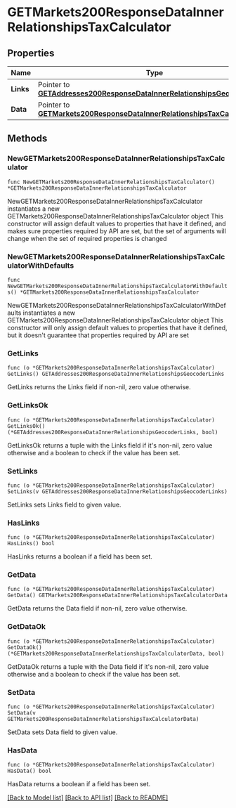 # GETMarkets200ResponseDataInnerRelationshipsTaxCalculator

## Properties

Name | Type | Description | Notes
------------ | ------------- | ------------- | -------------
**Links** | Pointer to [**GETAddresses200ResponseDataInnerRelationshipsGeocoderLinks**](GETAddresses200ResponseDataInnerRelationshipsGeocoderLinks.md) |  | [optional] 
**Data** | Pointer to [**GETMarkets200ResponseDataInnerRelationshipsTaxCalculatorData**](GETMarkets200ResponseDataInnerRelationshipsTaxCalculatorData.md) |  | [optional] 

## Methods

### NewGETMarkets200ResponseDataInnerRelationshipsTaxCalculator

`func NewGETMarkets200ResponseDataInnerRelationshipsTaxCalculator() *GETMarkets200ResponseDataInnerRelationshipsTaxCalculator`

NewGETMarkets200ResponseDataInnerRelationshipsTaxCalculator instantiates a new GETMarkets200ResponseDataInnerRelationshipsTaxCalculator object
This constructor will assign default values to properties that have it defined,
and makes sure properties required by API are set, but the set of arguments
will change when the set of required properties is changed

### NewGETMarkets200ResponseDataInnerRelationshipsTaxCalculatorWithDefaults

`func NewGETMarkets200ResponseDataInnerRelationshipsTaxCalculatorWithDefaults() *GETMarkets200ResponseDataInnerRelationshipsTaxCalculator`

NewGETMarkets200ResponseDataInnerRelationshipsTaxCalculatorWithDefaults instantiates a new GETMarkets200ResponseDataInnerRelationshipsTaxCalculator object
This constructor will only assign default values to properties that have it defined,
but it doesn't guarantee that properties required by API are set

### GetLinks

`func (o *GETMarkets200ResponseDataInnerRelationshipsTaxCalculator) GetLinks() GETAddresses200ResponseDataInnerRelationshipsGeocoderLinks`

GetLinks returns the Links field if non-nil, zero value otherwise.

### GetLinksOk

`func (o *GETMarkets200ResponseDataInnerRelationshipsTaxCalculator) GetLinksOk() (*GETAddresses200ResponseDataInnerRelationshipsGeocoderLinks, bool)`

GetLinksOk returns a tuple with the Links field if it's non-nil, zero value otherwise
and a boolean to check if the value has been set.

### SetLinks

`func (o *GETMarkets200ResponseDataInnerRelationshipsTaxCalculator) SetLinks(v GETAddresses200ResponseDataInnerRelationshipsGeocoderLinks)`

SetLinks sets Links field to given value.

### HasLinks

`func (o *GETMarkets200ResponseDataInnerRelationshipsTaxCalculator) HasLinks() bool`

HasLinks returns a boolean if a field has been set.

### GetData

`func (o *GETMarkets200ResponseDataInnerRelationshipsTaxCalculator) GetData() GETMarkets200ResponseDataInnerRelationshipsTaxCalculatorData`

GetData returns the Data field if non-nil, zero value otherwise.

### GetDataOk

`func (o *GETMarkets200ResponseDataInnerRelationshipsTaxCalculator) GetDataOk() (*GETMarkets200ResponseDataInnerRelationshipsTaxCalculatorData, bool)`

GetDataOk returns a tuple with the Data field if it's non-nil, zero value otherwise
and a boolean to check if the value has been set.

### SetData

`func (o *GETMarkets200ResponseDataInnerRelationshipsTaxCalculator) SetData(v GETMarkets200ResponseDataInnerRelationshipsTaxCalculatorData)`

SetData sets Data field to given value.

### HasData

`func (o *GETMarkets200ResponseDataInnerRelationshipsTaxCalculator) HasData() bool`

HasData returns a boolean if a field has been set.


[[Back to Model list]](../README.md#documentation-for-models) [[Back to API list]](../README.md#documentation-for-api-endpoints) [[Back to README]](../README.md)


